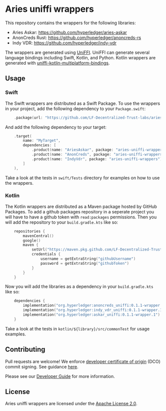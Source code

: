 # Aries uniffi wrappers

This repository contains the wrappers for the following libraries:
- Aries Askar: https://github.com/hyperledger/aries-askar
- AnonCreds Rust: https://github.com/hyperledger/anoncreds-rs
- Indy VDR: https://github.com/hyperledger/indy-vdr

The wrappers are generated using [UniFFI](https://github.com/mozilla/uniffi-rs).
UniFFI can generate several language bindings including Swift, Kotlin, and Python.
Kotlin wrappers are generated with [uniffi-kotlin-multiplatform-bindings](https://gitlab.com/trixnity/uniffi-kotlin-multiplatform-bindings).

## Usage

### Swift

The Swift wrappers are distributed as a Swift Package.
To use the wrappers in your project, add the following dependency to your `Package.swift`:
```swift
    .package(url: "https://github.com/LF-Decentralized-Trust-labs/aries-uniffi-wrappers", from: "0.1.0"),
```

And add the following dependency to your target:
```swift
    .target(
        name: "MyTarget",
        dependencies: [
            .product(name: "AriesAskar", package: "aries-uniffi-wrappers"),
            .product(name: "AnonCreds", package: "aries-uniffi-wrappers"),
            .product(name: "IndyVdr", package: "aries-uniffi-wrappers"),
        ]
    ),
```

Take a look at the tests in `swift/Tests` directory for examples on how to use the wrappers.

### Kotlin

The Kotlin wrappers are distributed as a Maven package hosted by GitHub Packages.
To add a github packages repository in a seperate project you will have to have a github token with `read:packages` permissions. Then you will add the repository to your `build.gradle.kts` like so:
```kotlin
    repositories {
        mavenCentral()
        google()
        maven {
            setUrl("https://maven.pkg.github.com/LF-Decentralized-Trust-labs/aries-uniffi-wrappers")
            credentials {
                username = getExtraString("githubUsername")
                password = getExtraString("githubToken")
            }
        }
    }
```

Now you will add the libraries as a dependency in your `build.gradle.kts` like so:
```kotlin
    dependencies {
        implementation("org.hyperledger:anoncreds_uniffi:0.1.1-wrapper.1")
        implementation("org.hyperledger:indy_vdr_uniffi:0.1.1-wrapper.1")
        implementation("org.hyperledger:askar_uniffi:0.1.1-wrapper.1")
    }
```

Take a look at the tests in `kotlin/${library}/src/commonTest` for usage examples.

## Contributing

Pull requests are welcome! We enforce [developer certificate of origin](https://developercertificate.org/) (DCO) commit signing. See guidance [here](https://github.com/apps/dco).

Please see our [Developer Guide](DEVELOP.md) for more information.

## License

Aries uniffi wrappers are licensed under the [Apache License 2.0](LICENSE).
